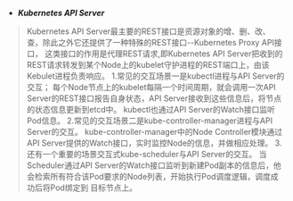 + ***Kubernetes API Server***
> Kubernetes API Server最主要的REST接口是资源对象的增、删、改、查，除此之外它还提供了一种特殊的REST接口--Kubernetes Proxy API接口，
> 这类接口的作用是代理REST请求,即Kubernetes API Server把收到的REST请求转发到某个Node上的kubelet守护进程的REST端口上，由该Kebulet进程负责响应。
> 1.常见的交互场景一是kubectl进程与API Server的交互；
> 每个Node节点上的kubelet每隔一个时间周期，就会调用一次API Server的REST接口报告自身状态，API Server接收到这些信息后，将节点的状态信息更新到etcd中。
> kubectl也通过API Server的Watch接口监听Pod信息。
> 2.常见的交互场景二是kube-controller-manager进程与API Server的交互。
> kube-controller-manager中的Node Controller模块通过API Server提供的Watch接口，实时监控Node的信息，并做相应处理。
> 3.还有一个重要的场景交互式kube-scheduler与API Server的交互。
> 当Scheduler通过API Server的Watch接口监听到新建Pod副本的信息后，他会检索所有符合该Pod要求的Node列表，开始执行Pod调度逻辑，调度成功后将Pod绑定到
> 目标节点上。
